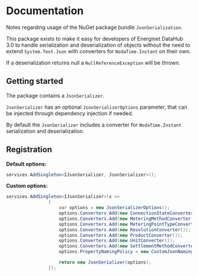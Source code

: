 # Documentation

Notes regarding usage of the NuGet package bundle `JsonSerialization`.

This package exists to make it easy for developers of Energinet DataHub 3.0 to handle serialization and deserialization of objects without the need to extend `System.Text.Json` with converters for `NodaTime.Instant` on their own.

If a deserialization returns null a `NullReferenceException` will be thrown.

## Getting started

The package contains a `JsonSerializer`.

`JsonSerializer` has an optional `JsonSerializerOptions` parameter, that can be injected through dependency injection if needed.

By default the `JsonSerializer` includes a converter for `NodaTime.Instant` serialization and deserialization.

## Registration

**Default options:**

```csharp
services.AddSingleton<IJsonSerializer, JsonSerializer>();
```

**Custom options:**

```csharp
services.AddSingleton<IJsonSerializer>(x =>
                {
                    var options = new JsonSerializerOptions();
                    options.Converters.Add(new ConnectionStateConverter());
                    options.Converters.Add(new MeteringMethodConverter());
                    options.Converters.Add(new MeteringPointTypeConverter());
                    options.Converters.Add(new ResolutionConverter());
                    options.Converters.Add(new ProductConverter());
                    options.Converters.Add(new UnitConverter());
                    options.Converters.Add(new SettlementMethodConverter());
                    options.PropertyNamingPolicy = new CustomJsonNamingPolicy();

                    return new JsonSerializer(options);
                });
```
